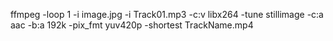 ffmpeg -loop 1 -i image.jpg -i Track01.mp3 -c:v libx264 -tune stillimage -c:a aac -b:a 192k -pix_fmt yuv420p -shortest TrackName.mp4
